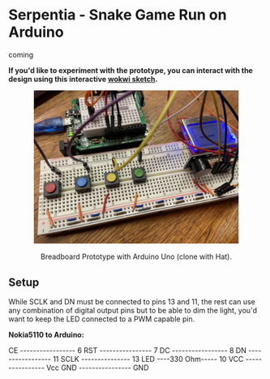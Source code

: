 # Serpentia - Snake Game Run on Arduino
coming


**If you'd like to experiment with the prototype, you can interact with the design using this interactive [wokwi sketch](https://wokwi.com/projects/394153136625249281).**



<p align="center">
  <img src="img/IMG_6036.jpeg" alt="Breadboard Prototype with Arduino Uno" width="80%" height="80%">
</p>
<p align="center">
  Breadboard Prototype with Arduino Uno (clone with Hat).
</p>



## Setup 

While SCLK and DN must be connected to pins 13 and 11, the rest can use any combination of digital output pins but to be able to dim the light, you'd want to keep the LED connected to a PWM capable pin.

**Nokia5110 to Arduino:**

CE ----------------- 6
RST ---------------- 7
DC ----------------- 8
DN ----------------- 11
SCLK --------------- 13
LED ----330 Ohm----- 10
VCC ---------------- Vcc
GND ---------------- GND

